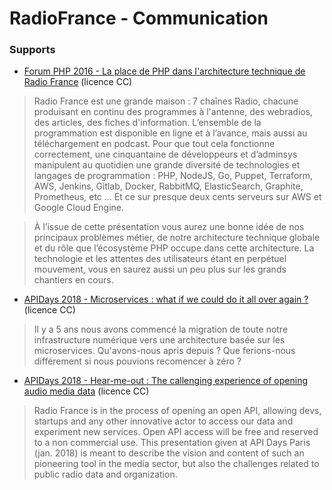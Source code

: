 # RadioFrance - Communication

### Supports

+ [Forum PHP 2016 - La place de PHP dans l'architecture technique de Radio France](https://github.com/radiofrance/communication/blob/master/talks/2016-10-2-forumphp2016-place-de-php.pdf) (licence CC)

> Radio France est une grande maison : 7 chaînes Radio, chacune produisant en continu des programmes à l'antenne, des webradios, des articles, des fiches d'information. L’ensemble de la programmation est disponible en ligne et à l’avance, mais aussi au téléchargement en podcast. Pour que tout cela fonctionne correctement, une cinquantaine de développeurs et d’adminsys manipulent au quotidien une grande diversité de technologies et langages de programmation : PHP, NodeJS, Go, Puppet, Terraform, AWS, Jenkins, Gitlab, Docker, RabbitMQ, ElasticSearch, Graphite, Prometheus, etc … Et ce sur presque deux cents serveurs sur AWS et Google Cloud Engine.

> À l’issue de cette présentation vous aurez une bonne idée de nos principaux problèmes métier, de notre architecture technique globale et du rôle que l’écosystème PHP occupe dans cette architecture. La technologie et les attentes des utilisateurs étant en perpétuel mouvement, vous en saurez aussi un peu plus sur les grands chantiers en cours.

+ [APIDays 2018 - Microservices : what if we could do it all over again ?](https://github.com/radiofrance/communication/blob/master/talks/2018-01-30-APIDays2018-MicroServices.pdf) (licence CC)

> Il y a 5 ans nous avons commencé la migration de toute notre infrastructure numérique vers une architecture basée sur les microservices. Qu'avons-nous apris depuis ? Que ferions-nous différement si nous pouvions recomencer à zéro ?

+ [APIDays 2018 - Hear-me-out : The callenging experience of opening audio media data](https://github.com/radiofrance/communication/blob/master/talks/2018-01-31-APIDays2018-PublicApi.pdf) (licence CC)

> Radio France is in the process of opening an open API, allowing devs, startups and any other innovative actor to
access our data and experiment new services. Open API access will be free and reserved to a non commercial use. This
presentation given at API Days Paris (jan. 2018)  is meant to describe the vision and content of such an pioneering tool
in the media sector, but also the challenges related to public radio data and organization.

